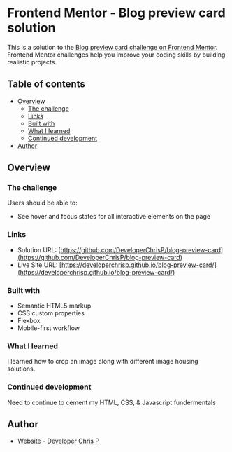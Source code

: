 # Frontend Mentor - Blog preview card solution

This is a solution to the [Blog preview card challenge on Frontend Mentor](https://www.frontendmentor.io/challenges/blog-preview-card-ckPaj01IcS). Frontend Mentor challenges help you improve your coding skills by building realistic projects.

## Table of contents

- [Overview](#overview)
  - [The challenge](#the-challenge)
  - [Links](#links)
  - [Built with](#built-with)
  - [What I learned](#what-i-learned)
  - [Continued development](#continued-development)
- [Author](#author)

## Overview

### The challenge

Users should be able to:

- See hover and focus states for all interactive elements on the page

### Links

- Solution URL: [https://github.com/DeveloperChrisP/blog-preview-card](https://github.com/DeveloperChrisP/blog-preview-card)
- Live Site URL: [https://developerchrisp.github.io/blog-preview-card/](https://developerchrisp.github.io/blog-preview-card/)

### Built with

- Semantic HTML5 markup
- CSS custom properties
- Flexbox
- Mobile-first workflow

### What I learned

I learned how to crop an image along with different image housing solutions.

### Continued development

Need to continue to cement my HTML, CSS, & Javascript fundermentals

## Author

- Website - [Developer Chris P](https://developerchrisp.github.io/portfolio/)
